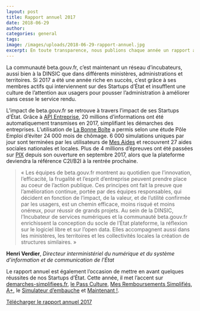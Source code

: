 ```yaml
---
layout: post
title: Rapport annuel 2017
date: 2018-06-29
author:
categories: general
tags:
image: /images/uploads/2018-06-29-rapport-annuel.jpg
excerpt: En toute transparence, nous publions chaque année un rapport annuel sur notre activité.
---
```

La communauté beta.gouv.fr, c’est maintenant un réseau d’incubateurs, aussi bien à la DINSIC que dans différents ministères, administrations et territoires. Si 2017 a été une année riche en succès, c’est grâce à ses membres actifs qui interviennent sur des Startups d’État et insufflent une culture de l’attention aux usagers pour pousser l’administration à améliorer sans cesse le service rendu.

L’impact de beta.gouv.fr se retrouve à travers l’impact de ses Startups d’État. Grâce à [API Entreprise](https://beta.gouv.fr/startup/api-entreprise.html), 20 millions d’informations ont été automatiquement transmises en 2017, simplifiant les démarches des entreprises. L’utilisation de [La Bonne Boîte](https://beta.gouv.fr/startup/la-bonne-boite.html) a permis selon une étude Pôle Emploi d’éviter 24 000 mois de chômage. 6 000 simulations uniques par jour sont terminées par les utilisateurs de [Mes Aides](https://beta.gouv.fr/startup/mes-aides.html) et recouvrent 27 aides sociales nationales et locales. Plus de 4 millions d’épreuves ont été passées sur [PIX](https://beta.gouv.fr/startup/pix.html) depuis son ouverture en septembre 2017, alors que la plateforme deviendra la référence C2I/B2I à la rentrée prochaine.

> « Les équipes de beta.gouv.fr montrent au quotidien que l’innovation, l’efficacité, la frugalité et l’esprit d’entreprise peuvent prendre place au coeur de l’action publique. Ces principes ont fait la preuve que l’amélioration continue, portée par des équipes responsables, qui décident en fonction de l’impact, de la valeur, et de l’utilité confirmée par les usagers, est un chemin efficace, moins risqué et moins onéreux, pour réussir de grands projets. Au sein de la DINSIC, l’Incubateur de services numériques et la communauté beta.gouv.fr enrichissent la conception du socle de l’État plateforme, la réflexion sur le logiciel libre et sur l’open data. Elles accompagnent aussi dans les ministères, les territoires et les collectivités locales la création de structures similaires. »

**Henri Verdier**,
*Directeur interministériel du numérique et du système d’information et de communication de l’État*

Le rapport annuel est également l’occasion de mettre en avant quelques réussites de nos Startups d’État. Cette année, il met l’accent sur [demarches-simplifiees.fr](https://beta.gouv.fr/startup/demarches-simplifiees.fr.html), [le Pass Culture](https://beta.gouv.fr/startup/pass-culture.html), [Mes Remboursements Simplifiés](https://beta.gouv.fr/startup/mrs.html), [A+](https://beta.gouv.fr/startup/aplus.html), le [Simulateur d’embauche](https://beta.gouv.fr/startup/embauche.html) et [Maintenant !](https://beta.gouv.fr/startup/maintenant.html).

[Télécharger le rapport annuel 2017](https://beta.gouv.fr/rapportannuel.pdf)
